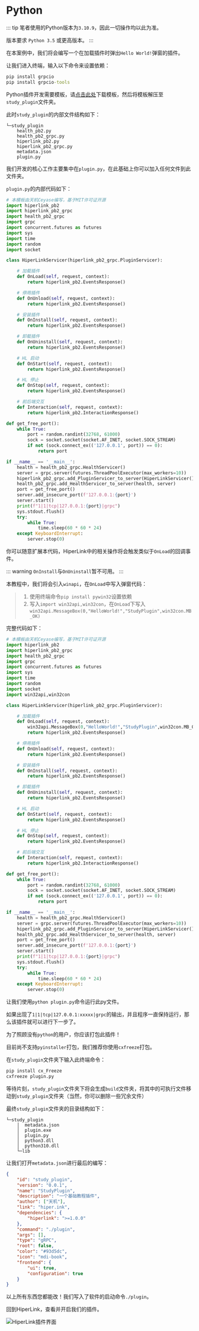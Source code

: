 # Python

::: tip
笔者使用的Python版本为`3.10.9`，因此一切操作均以此为准。

版本要求 `Python 3.5` 或更高版本。
:::

在本案例中，我们将会编写一个在加载插件时弹出`Hello World!`弹窗的插件。

让我们进入终端，输入以下命令来设置依赖：
``` cmd
pip install grpcio
pip install grpcio-tools
```
Python插件开发需要模板，请[点击此处](/PluginDocs/down/hl_plugin_python.zip)下载模板，然后将模板解压至`study_plugin`文件夹。

此时`study_plugin`的内部文件结构如下：

```
└─study_plugin
    health_pb2.py
    health_pb2_grpc.py
    hiperlink_pb2.py
    hiperlink_pb2_grpc.py
    metadata.json
    plugin.py
```

我们开发的核心工作主要集中在`plugin.py`，在此基础上你可以加入任何文件到此文件夹。

`plugin.py`的内部代码如下：

``` python
# 本模板由天机Ceyase编写，基于MIT许可证开源
import hiperlink_pb2
import hiperlink_pb2_grpc
import health_pb2_grpc
import grpc
import concurrent.futures as futures
import sys
import time
import random
import socket

class HiperLinkServicer(hiperlink_pb2_grpc.PluginServicer):

    # 加载插件
    def OnLoad(self, request, context):
        return hiperlink_pb2.EventsResponse()

    # 停用插件
    def OnUnload(self, request, context):
        return hiperlink_pb2.EventsResponse()

    # 安装插件
    def OnInstall(self, request, context):
        return hiperlink_pb2.EventsResponse()

    # 卸载插件
    def OnUninstall(self, request, context):
        return hiperlink_pb2.EventsResponse()

    # HL 启动
    def OnStart(self, request, context):
        return hiperlink_pb2.EventsResponse()

    # HL 停止
    def OnStop(self, request, context):
        return hiperlink_pb2.EventsResponse()

    # 前后端交互
    def Interaction(self, request, context):
        return hiperlink_pb2.InteractionResponse()

def get_free_port():
    while True:
        port = random.randint(32768, 61000)
        sock = socket.socket(socket.AF_INET, socket.SOCK_STREAM)
        if not (sock.connect_ex(('127.0.0.1', port)) == 0):
            return port 

if __name__ == '__main__':
    health = health_pb2_grpc.HealthServicer()
    server = grpc.server(futures.ThreadPoolExecutor(max_workers=10))
    hiperlink_pb2_grpc.add_PluginServicer_to_server(HiperLinkServicer(), server)
    health_pb2_grpc.add_HealthServicer_to_server(health, server)
    port = get_free_port()
    server.add_insecure_port(f'127.0.0.1:{port}')
    server.start()
    print(f"1|1|tcp|127.0.0.1:{port}|grpc")
    sys.stdout.flush()
    try:
        while True:
            time.sleep(60 * 60 * 24)
    except KeyboardInterrupt:
        server.stop(0)
```
你可以随意扩展本代码，HiperLink中的相关操作将会触发类似于`OnLoad`的回调事件。

::: warning
`OnInstall`与`OnUninstall`暂不可用。
:::

本教程中，我们将会引入`winapi`，在`OnLoad`中写入弹窗代码：

> 1. 使用终端命令`pip install pywin32`设置依赖
> 2. 写入`import win32api,win32con`，在`OnLoad`下写入`win32api.MessageBox(0,"HelloWorld!","StudyPlugin",win32con.MB_OK)`

完整代码如下：

``` python
# 本模板由天机Ceyase编写，基于MIT许可证开源
import hiperlink_pb2
import hiperlink_pb2_grpc
import health_pb2_grpc
import grpc
import concurrent.futures as futures
import sys
import time
import random
import socket
import win32api,win32con

class HiperLinkServicer(hiperlink_pb2_grpc.PluginServicer):

    # 加载插件
    def OnLoad(self, request, context):
        win32api.MessageBox(0,"HelloWorld!","StudyPlugin",win32con.MB_OK)
        return hiperlink_pb2.EventsResponse()

    # 停用插件
    def OnUnload(self, request, context):
        return hiperlink_pb2.EventsResponse()

    # 安装插件
    def OnInstall(self, request, context):
        return hiperlink_pb2.EventsResponse()

    # 卸载插件
    def OnUninstall(self, request, context):
        return hiperlink_pb2.EventsResponse()

    # HL 启动
    def OnStart(self, request, context):
        return hiperlink_pb2.EventsResponse()

    # HL 停止
    def OnStop(self, request, context):
        return hiperlink_pb2.EventsResponse()

    # 前后端交互
    def Interaction(self, request, context):
        return hiperlink_pb2.InteractionResponse()

def get_free_port():
    while True:
        port = random.randint(32768, 61000)
        sock = socket.socket(socket.AF_INET, socket.SOCK_STREAM)
        if not (sock.connect_ex(('127.0.0.1', port)) == 0):
            return port 

if __name__ == '__main__':
    health = health_pb2_grpc.HealthServicer()
    server = grpc.server(futures.ThreadPoolExecutor(max_workers=10))
    hiperlink_pb2_grpc.add_PluginServicer_to_server(HiperLinkServicer(), server)
    health_pb2_grpc.add_HealthServicer_to_server(health, server)
    port = get_free_port()
    server.add_insecure_port(f'127.0.0.1:{port}')
    server.start()
    print(f"1|1|tcp|127.0.0.1:{port}|grpc")
    sys.stdout.flush()
    try:
        while True:
            time.sleep(60 * 60 * 24)
    except KeyboardInterrupt:
        server.stop(0)
```

让我们使用`python plugin.py`命令运行此py文件。

如果出现了`1|1|tcp|127.0.0.1:xxxxx|grpc`的输出，并且程序一直保持运行，那么该插件就可以进行下一步了。

为了照顾没有`python`的用户，你应该打包此插件！

目前尚不支持`pyinstaller`打包，我们推荐你使用`cxfreeze`打包。

在`study_plugin`文件夹下输入此终端命令：
``` cmd
pip install cx_Freeze
cxfreeze plugin.py
```
等待片刻，`study_plugin`文件夹下将会生成`build`文件夹，将其中的可执行文件移动到`study_plugin`文件夹（当然，你可以删除一些冗余文件）

最终`study_plugin`文件夹的目录结构如下：

```
└─study_plugin
    │  metadata.json
    │  plugin.exe
    │  plugin.py
    │  python3.dll
    │  python310.dll
    └─lib
```

让我们打开`metadata.json`进行最后的编写：
``` json
{
    "id": "study_plugin",
    "version": "0.0.1",
    "name": "StudyPlugin",
    "description": "一个基础教程插件",
    "author": ["天机"],
    "link": "hiper.ink",
    "dependencies": {
        "hiperlink": ">=1.0.0"
    },
    "command": "./plugin",
    "args": [],
    "type": "gRPC",
    "root": false,
    "color": "#93d5dc",
    "icon": "mdi-book",
    "frontend": {
        "ui": true,
        "configuration": true
    }
}
```
以上所有东西您都能改！我们写入了软件的启动命令`./plugin`。

回到HiperLink，查看并开启我们的插件。

![HiperLink插件界面](../Start-2.png "HiperLink插件界面")